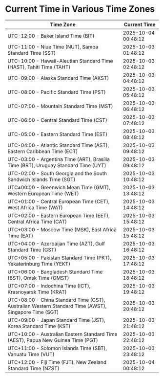 # Current Time in Various Time Zones

| Time Zone | Current Time |
|-----------|--------------|
| UTC-12:00 - Baker Island Time (BIT) | 2025-10-04 00:48:12 |
| UTC-11:00 - Niue Time (NUT), Samoa Standard Time (SST) | 2025-10-03 01:48:12 |
| UTC-10:00 - Hawaii-Aleutian Standard Time (HAST), Tahiti Time (TAHT) | 2025-10-03 02:48:12 |
| UTC-09:00 - Alaska Standard Time (AKST) | 2025-10-03 04:48:12 |
| UTC-08:00 - Pacific Standard Time (PST) | 2025-10-03 05:48:12 |
| UTC-07:00 - Mountain Standard Time (MST) | 2025-10-03 06:48:12 |
| UTC-06:00 - Central Standard Time (CST) | 2025-10-03 07:48:12 |
| UTC-05:00 - Eastern Standard Time (EST) | 2025-10-03 08:48:12 |
| UTC-04:00 - Atlantic Standard Time (AST), Eastern Caribbean Time (ECT) | 2025-10-03 09:48:12 |
| UTC-03:00 - Argentina Time (ART), Brasília Time (BRT), Uruguay Standard Time (UYT) | 2025-10-03 09:48:12 |
| UTC-02:00 - South Georgia and the South Sandwich Islands Time (SGT) | 2025-10-03 10:48:12 |
| UTC±00:00 - Greenwich Mean Time (GMT), Western European Time (WET) | 2025-10-03 13:48:12 |
| UTC+01:00 - Central European Time (CET), West Africa Time (WAT) | 2025-10-03 14:48:12 |
| UTC+02:00 - Eastern European Time (EET), Central Africa Time (CAT) | 2025-10-03 15:48:12 |
| UTC+03:00 - Moscow Time (MSK), East Africa Time (EAT) | 2025-10-03 15:48:12 |
| UTC+04:00 - Azerbaijan Time (AZT), Gulf Standard Time (GST) | 2025-10-03 16:48:12 |
| UTC+05:00 - Pakistan Standard Time (PKT), Yekaterinburg Time (YEKT) | 2025-10-03 17:48:12 |
| UTC+06:00 - Bangladesh Standard Time (BST), Omsk Time (OMST) | 2025-10-03 18:48:12 |
| UTC+07:00 - Indochina Time (ICT), Krasnoyarsk Time (KRAT) | 2025-10-03 19:48:12 |
| UTC+08:00 - China Standard Time (CST), Australian Western Standard Time (AWST), Singapore Time (SGT) | 2025-10-03 20:48:12 |
| UTC+09:00 - Japan Standard Time (JST), Korea Standard Time (KST) | 2025-10-03 21:48:12 |
| UTC+10:00 - Australian Eastern Standard Time (AEST), Papua New Guinea Time (PGT) | 2025-10-03 22:48:12 |
| UTC+11:00 - Solomon Islands Time (SBT), Vanuatu Time (VUT) | 2025-10-03 23:48:12 |
| UTC+12:00 - Fiji Time (FJT), New Zealand Standard Time (NZST) | 2025-10-04 00:48:12 |
